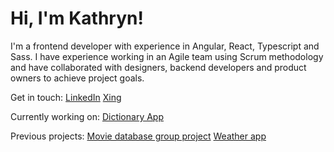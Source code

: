 # Hi, I'm Kathryn!

I'm a frontend developer with experience in Angular, React, Typescript and Sass. I have experience working in an Agile team using Scrum methodology and have collaborated with designers, backend developers and product owners to achieve project goals. 

Get in touch: 
[LinkedIn](https://www.linkedin.com/in/kathryn-davies-9285121ba/)
[Xing](https://www.xing.com/profile/Kathryn_Davies068382/web_profiles?expandNeffi=true)

Currently working on: 
[Dictionary App](https://github.com/KathrynDavies123/dictionary-app)

Previous projects:
[Movie database group project](https://github.com/KathrynDavies123/mov)
[Weather app](https://github.com/KathrynDavies123/weather-app-react)
